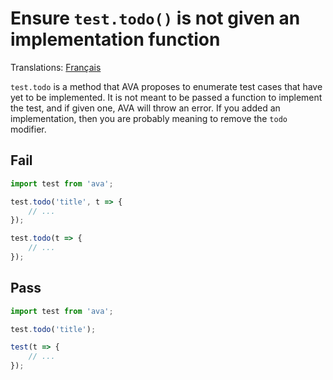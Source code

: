 # Ensure `test.todo()` is not given an implementation function

Translations: [Français](https://github.com/avajs/ava-docs/blob/master/fr_FR/related/eslint-plugin-ava/docs/rules/no-todo-implementation.md)

`test.todo` is a method that AVA proposes to enumerate test cases that have yet to be implemented. It is not meant to be passed a function to implement the test, and if given one, AVA will throw an error. If you added an implementation, then you are probably meaning to remove the `todo` modifier.


## Fail

```js
import test from 'ava';

test.todo('title', t => {
	// ...
});

test.todo(t => {
	// ...
});
```


## Pass

```js
import test from 'ava';

test.todo('title');

test(t => {
	// ...
});
```
